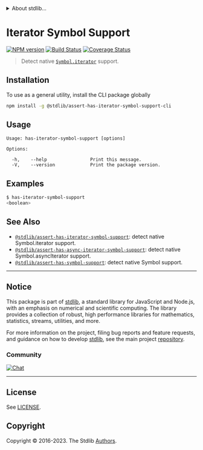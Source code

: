 <!--

@license Apache-2.0

Copyright (c) 2018 The Stdlib Authors.

Licensed under the Apache License, Version 2.0 (the "License");
you may not use this file except in compliance with the License.
You may obtain a copy of the License at

   http://www.apache.org/licenses/LICENSE-2.0

Unless required by applicable law or agreed to in writing, software
distributed under the License is distributed on an "AS IS" BASIS,
WITHOUT WARRANTIES OR CONDITIONS OF ANY KIND, either express or implied.
See the License for the specific language governing permissions and
limitations under the License.

-->


<details>
  <summary>
    About stdlib...
  </summary>
  <p>We believe in a future in which the web is a preferred environment for numerical computation. To help realize this future, we've built stdlib. stdlib is a standard library, with an emphasis on numerical and scientific computation, written in JavaScript (and C) for execution in browsers and in Node.js.</p>
  <p>The library is fully decomposable, being architected in such a way that you can swap out and mix and match APIs and functionality to cater to your exact preferences and use cases.</p>
  <p>When you use stdlib, you can be absolutely certain that you are using the most thorough, rigorous, well-written, studied, documented, tested, measured, and high-quality code out there.</p>
  <p>To join us in bringing numerical computing to the web, get started by checking us out on <a href="https://github.com/stdlib-js/stdlib">GitHub</a>, and please consider <a href="https://opencollective.com/stdlib">financially supporting stdlib</a>. We greatly appreciate your continued support!</p>
</details>

# Iterator Symbol Support

[![NPM version][npm-image]][npm-url] [![Build Status][test-image]][test-url] [![Coverage Status][coverage-image]][coverage-url] <!-- [![dependencies][dependencies-image]][dependencies-url] -->

> Detect native [`Symbol.iterator`][mdn-iterator-symbol] support.









<section class="cli">



<section class="installation">

## Installation

To use as a general utility, install the CLI package globally

```bash
npm install -g @stdlib/assert-has-iterator-symbol-support-cli
```

</section>

<!-- CLI usage documentation. -->

<section class="usage">

## Usage

```text
Usage: has-iterator-symbol-support [options]

Options:

  -h,    --help                Print this message.
  -V,    --version             Print the package version.
```

</section>

<!-- /.usage -->

<section class="examples">

## Examples

```bash
$ has-iterator-symbol-support
<boolean>
```

</section>

<!-- /.examples -->

</section>

<!-- /.cli -->

<!-- Section for related `stdlib` packages. Do not manually edit this section, as it is automatically populated. -->

<section class="related">

## See Also

-   <span class="package-name">[`@stdlib/assert-has-iterator-symbol-support`][@stdlib/assert-has-iterator-symbol-support]</span><span class="delimiter">: </span><span class="description">detect native Symbol.iterator support.</span>
-   <span class="package-name">[`@stdlib/assert-has-async-iterator-symbol-support`][@stdlib/assert/has-async-iterator-symbol-support]</span><span class="delimiter">: </span><span class="description">detect native Symbol.asyncIterator support.</span>
-   <span class="package-name">[`@stdlib/assert-has-symbol-support`][@stdlib/assert/has-symbol-support]</span><span class="delimiter">: </span><span class="description">detect native Symbol support.</span>

</section>

<!-- /.related -->

<!-- Section for all links. Make sure to keep an empty line after the `section` element and another before the `/section` close. -->


<section class="main-repo" >

* * *

## Notice

This package is part of [stdlib][stdlib], a standard library for JavaScript and Node.js, with an emphasis on numerical and scientific computing. The library provides a collection of robust, high performance libraries for mathematics, statistics, streams, utilities, and more.

For more information on the project, filing bug reports and feature requests, and guidance on how to develop [stdlib][stdlib], see the main project [repository][stdlib].

### Community

[![Chat][chat-image]][chat-url]

---

## License

See [LICENSE][stdlib-license].


## Copyright

Copyright &copy; 2016-2023. The Stdlib [Authors][stdlib-authors].

</section>

<!-- /.stdlib -->

<!-- Section for all links. Make sure to keep an empty line after the `section` element and another before the `/section` close. -->

<section class="links">

[npm-image]: http://img.shields.io/npm/v/@stdlib/assert-has-iterator-symbol-support-cli.svg
[npm-url]: https://npmjs.org/package/@stdlib/assert-has-iterator-symbol-support-cli

[test-image]: https://github.com/stdlib-js/assert-has-iterator-symbol-support/actions/workflows/test.yml/badge.svg?branch=main
[test-url]: https://github.com/stdlib-js/assert-has-iterator-symbol-support/actions/workflows/test.yml?query=branch:main

[coverage-image]: https://img.shields.io/codecov/c/github/stdlib-js/assert-has-iterator-symbol-support/main.svg
[coverage-url]: https://codecov.io/github/stdlib-js/assert-has-iterator-symbol-support?branch=main

<!--

[dependencies-image]: https://img.shields.io/david/stdlib-js/assert-has-iterator-symbol-support.svg
[dependencies-url]: https://david-dm.org/stdlib-js/assert-has-iterator-symbol-support/main

-->

[chat-image]: https://img.shields.io/gitter/room/stdlib-js/stdlib.svg
[chat-url]: https://app.gitter.im/#/room/#stdlib-js_stdlib:gitter.im

[stdlib]: https://github.com/stdlib-js/stdlib

[stdlib-authors]: https://github.com/stdlib-js/stdlib/graphs/contributors

[cli-section]: https://github.com/stdlib-js/assert-has-iterator-symbol-support#cli
[cli-url]: https://github.com/stdlib-js/assert-has-iterator-symbol-support/tree/cli
[@stdlib/assert-has-iterator-symbol-support]: https://github.com/stdlib-js/assert-has-iterator-symbol-support/tree/main

[umd]: https://github.com/umdjs/umd
[es-module]: https://developer.mozilla.org/en-US/docs/Web/JavaScript/Guide/Modules

[deno-url]: https://github.com/stdlib-js/assert-has-iterator-symbol-support/tree/deno
[umd-url]: https://github.com/stdlib-js/assert-has-iterator-symbol-support/tree/umd
[esm-url]: https://github.com/stdlib-js/assert-has-iterator-symbol-support/tree/esm
[branches-url]: https://github.com/stdlib-js/assert-has-iterator-symbol-support/blob/main/branches.md

[stdlib-license]: https://raw.githubusercontent.com/stdlib-js/assert-has-iterator-symbol-support/main/LICENSE

[mdn-iterator-symbol]: https://developer.mozilla.org/en-US/docs/Web/JavaScript/Reference/Global_Objects/Symbol/iterator

<!-- <related-links> -->

[@stdlib/assert/has-async-iterator-symbol-support]: https://github.com/stdlib-js/assert-has-async-iterator-symbol-support

[@stdlib/assert/has-symbol-support]: https://github.com/stdlib-js/assert-has-symbol-support

<!-- </related-links> -->

</section>

<!-- /.links -->
